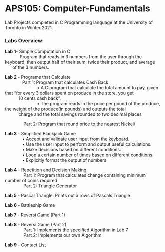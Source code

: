 # APS105: Computer-Fundamentals
Lab Projects completed in C Programming language at the University of Toronto in Winter 2021.

### **Labs Overview:**
**Lab** **1**- Simple Computation in C\
&nbsp; &nbsp; &nbsp; &nbsp; &nbsp; &nbsp; Program that reads in 3 numbers from the user through the keyboard, then output half of their sum, twice their product, and average &nbsp; &nbsp; &nbsp; &nbsp; &nbsp; &nbsp; of the 3 numbers.

**Lab 2** - Programs that Calculate\
&nbsp; &nbsp; &nbsp; &nbsp; &nbsp; &nbsp; &nbsp; Part 1: Program that calculates Cash Back\
&nbsp; &nbsp; &nbsp; &nbsp; &nbsp; &nbsp; &nbsp; &nbsp; &nbsp; &nbsp; &nbsp; &nbsp; &nbsp; • A C program that calculate the total amount to pay, given that “for every 3 dollars spent on produce in the store, you get &nbsp; &nbsp; &nbsp; &nbsp; &nbsp; &nbsp; &nbsp; &nbsp;&nbsp; &nbsp; &nbsp; &nbsp; &nbsp; &nbsp; &nbsp; &nbsp;&nbsp; &nbsp; 10 cents cash back”.\
&nbsp; &nbsp; &nbsp; &nbsp; &nbsp; &nbsp; &nbsp; &nbsp; &nbsp; &nbsp; &nbsp; &nbsp; &nbsp; • The program reads in the price per pound of the produce, the weight of the produce(in pounds) and outputs the total &nbsp; &nbsp; &nbsp; &nbsp; &nbsp; &nbsp; &nbsp; &nbsp; &nbsp; &nbsp; &nbsp; &nbsp; &nbsp; &nbsp; &nbsp; &nbsp; &nbsp; &nbsp; &nbsp; &nbsp;charge and the total savings rounded to two decimal places

&nbsp; &nbsp; &nbsp; &nbsp; &nbsp; &nbsp; &nbsp; &nbsp;Part 2: Program that round price to the nearest Nickel\


**Lab 3** - Simplified Blackjack Game\
&nbsp; &nbsp; &nbsp; &nbsp; &nbsp; &nbsp; &nbsp; • Accept and validate user input from the keyboard.\
&nbsp; &nbsp; &nbsp; &nbsp; &nbsp; &nbsp; &nbsp; • Use the user input to perform and output useful calculations.\
&nbsp; &nbsp; &nbsp; &nbsp; &nbsp; &nbsp; &nbsp; • Make decisions based on different conditions.\
&nbsp; &nbsp; &nbsp; &nbsp; &nbsp; &nbsp; &nbsp; • Loop a certain number of times based on different conditions.\
&nbsp; &nbsp; &nbsp; &nbsp; &nbsp; &nbsp; &nbsp; • Explicitly format the output of numbers.

**Lab 4** - Repetition and Decision Making\
&nbsp; &nbsp; &nbsp; &nbsp; &nbsp; &nbsp; &nbsp; &nbsp;Part 1: Program that calculates change containing minimum number of coins required\
&nbsp; &nbsp; &nbsp; &nbsp; &nbsp; &nbsp; &nbsp; &nbsp;Part 2: Triangle Generator
       
**Lab 5** - Pascal Triangle: Prints out x rows of Pascals Triangle

**Lab 6** - Battleship Game

**Lab 7** - Reversi Game (Part 1)

**Lab 8** - Reversi Game (Part 2)\
&nbsp; &nbsp; &nbsp; &nbsp; &nbsp; &nbsp; &nbsp; &nbsp;Part 1: Implements the specified Algorithm in Lab 7\
&nbsp; &nbsp; &nbsp; &nbsp; &nbsp; &nbsp; &nbsp; &nbsp;Part 2: Implements our own Algorithm
      
**Lab 9** - Contact List

